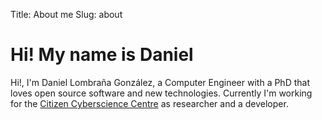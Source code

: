Title: About me
Slug: about
<div class="container">
<div class="row">
    <div class="span12">
        <h1>Hi! My name is Daniel</h1>
        <p>Hi!, I'm Daniel Lombraña González, a Computer Engineer with a PhD that loves open source
        software and new technologies. Currently I'm working for the <a href="http://citizencyberscience.net">
        Citizen Cyberscience Centre</a> as researcher and a developer.</p>
    </div
</div>
</div>

